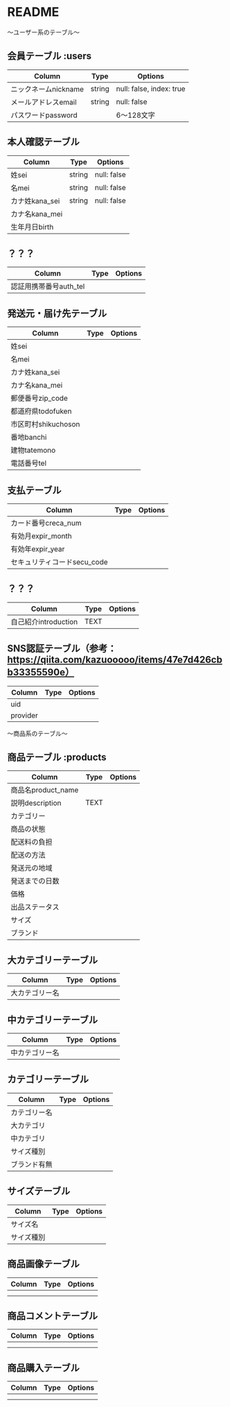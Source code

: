 # README

〜ユーザー系のテーブル〜

## 会員テーブル :users
|Column|Type|Options|
|------|----|-------|
|ニックネームnickname|string|null: false, index: true|
|メールアドレスemail|string|null: false|
|パスワードpassword||6〜128文字|


## 本人確認テーブル
|Column|Type|Options|
|------|----|-------|
|姓sei|string|null: false|
|名mei|string|null: false|
|カナ姓kana_sei|string|null: false|
|カナ名kana_mei|||
|生年月日birth|||


## ？？？
|Column|Type|Options|
|------|----|-------|
|認証用携帯番号auth_tel|||


## 発送元・届け先テーブル
|Column|Type|Options|
|------|----|-------|
|姓sei|||
|名mei|||
|カナ姓kana_sei|||
|カナ名kana_mei|||
|郵便番号zip_code|||
|都道府県todofuken|||
|市区町村shikuchoson|||
|番地banchi|||
|建物tatemono|||
|電話番号tel|||


## 支払テーブル
|Column|Type|Options|
|------|----|-------|
|カード番号creca_num|||
|有効月expir_month|||
|有効年expir_year|||
|セキュリティコードsecu_code|||

## ？？？
|Column|Type|Options|
|------|----|-------|
|自己紹介introduction|TEXT||


## SNS認証テーブル（参考：https://qiita.com/kazuooooo/items/47e7d426cbb33355590e）
|Column|Type|Options|
|------|----|-------|
|uid|||
|provider|||


〜商品系のテーブル〜

## 商品テーブル :products
|Column|Type|Options|
|------|----|-------|
|商品名product_name|||
|説明description|TEXT||
|カテゴリー|||
|商品の状態|||
|配送料の負担|||
|配送の方法|||
|発送元の地域|||
|発送までの日数|||
|価格|||
|出品ステータス|||（出品中・取引中・売却済み・公開停止中）
|サイズ|||
|ブランド|||


## 大カテゴリーテーブル
|Column|Type|Options|
|------|----|-------|
|大カテゴリー名|||


## 中カテゴリーテーブル
|Column|Type|Options|
|------|----|-------|
|中カテゴリー名|||


## カテゴリーテーブル
|Column|Type|Options|
|------|----|-------|
|カテゴリー名|||
|大カテゴリ|||
|中カテゴリ|||
|サイズ種別|||（服・靴・キッズ服小・キッズ服大・キッズ靴・なし）
|ブランド有無|||（あり・なし）


## サイズテーブル
|Column|Type|Options|
|------|----|-------|
|サイズ名|||
|サイズ種別|||（服・靴・キッズ服小・キッズ服大・キッズ靴・なし）


## 商品画像テーブル
|Column|Type|Options|
|------|----|-------|
||||
||||


## 商品コメントテーブル
|Column|Type|Options|
|------|----|-------|
||||
||||


## 商品購入テーブル
|Column|Type|Options|
|------|----|-------|
||||
||||
